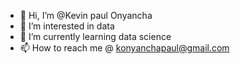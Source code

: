 - 👋 Hi, I’m @Kevin paul Onyancha
- 👀 I’m interested in data
- 🌱 I’m currently learning data science
- 📫 How to reach me @ konyanchapaul@gmail.com

<!---
Keighvoh001/Keighvoh001 is a ✨ special ✨ repository because its `README.md` (this file) appears on your GitHub profile.
You can click the Preview link to take a look at your changes.
--->
